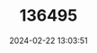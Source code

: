 ---
title: "136495"
category: "Myotis nipalensis"
draft: false
date: 2024-02-22 13:03:51
languages:
  English: ["Nepal Myotis"]
---